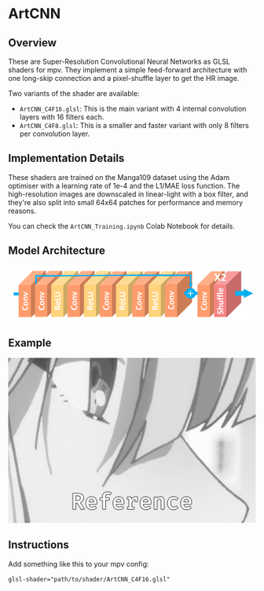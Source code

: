 # ArtCNN

## Overview
These are Super-Resolution Convolutional Neural Networks as GLSL shaders for mpv. They implement a simple feed-forward architecture with one long-skip connection and a pixel-shuffle layer to get the HR image.

Two variants of the shader are available:
- `ArtCNN_C4F16.glsl`: This is the main variant with 4 internal convolution layers with 16 filters each.
- `ArtCNN_C4F8.glsl`: This is a smaller and faster variant with only 8 filters per convolution layer.

## Implementation Details
These shaders are trained on the Manga109 dataset using the Adam optimiser with a learning rate of 1e-4 and the L1/MAE loss function. The high-resolution images are downscaled in linear-light with a box filter, and they're also split into small 64x64 patches for performance and memory reasons.

You can check the `ArtCNN_Training.ipynb` Colab Notebook for details.

## Model Architecture
![Model Architecture](./Images/model_architecture.png "Model Architecture")

## Example
![Example](./Images/example.gif "Example")

## Instructions
Add something like this to your mpv config:
```
glsl-shader="path/to/shader/ArtCNN_C4F16.glsl"
```
